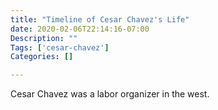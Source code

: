 ```yaml
---
title: "Timeline of Cesar Chavez's Life"
date: 2020-02-06T22:14:16-07:00
Description: ""
Tags: ['cesar-chavez']
Categories: []

---
```


Cesar Chavez was a labor organizer in the west. 
